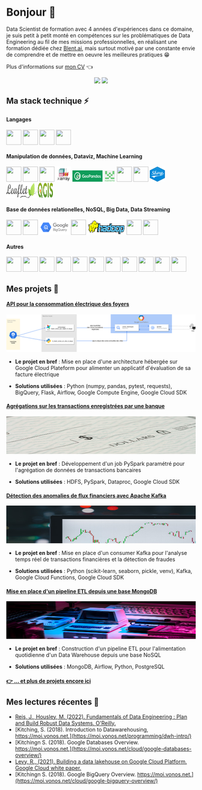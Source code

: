 # Bonjour 👋

Data Scientist de formation avec 4 années d'expériences dans ce domaine, je suis petit à petit monté en compétences sur les problématiques de Data Engineering au fil de mes missions professionnelles, en réalisant une formation dédiée chez [Blent.ai](https://blent.ai/formation/data-engineer), mais surtout motivé par une constante envie de comprendre et de mettre en oeuvre les meilleures pratiques 😁

Plus d'informations sur [mon CV](./CV_Francois_Legland.pdf) 👈
<p align="center">
<a href="https://www.linkedin.com/in/françois-legland-372570153"><img src="https://img.shields.io/badge/-Francois%20Legland-0077B5?style=for-the-badge&logo=Linkedin&logoColor=white"/></a>
<a href="mailto:l.francois@outlook.fr"><img src="https://img.shields.io/badge/l.francois@outlook.fr-0078D4?style=for-the-badge&logo=microsoft-outlook&logoColor=white"/></a>
</p>

## Ma stack technique ⚡

#### Langages
  
<img src="https://cdn.jsdelivr.net/gh/devicons/devicon/icons/python/python-original.svg" width="40" height="40"/> <img src="https://cdn.jsdelivr.net/gh/devicons/devicon/icons/postgresql/postgresql-original.svg" width="40" height="40"/> 
<img src="https://cdn.jsdelivr.net/gh/devicons/devicon@latest/icons/bash/bash-original.svg" width="40" height="40"/>
<img src="https://cdn.jsdelivr.net/gh/devicons/devicon@latest/icons/r/r-original.svg" width="40" height="40"/>

#### Manipulation de données, Dataviz, Machine Learning 

<img src="https://cdn.jsdelivr.net/gh/devicons/devicon@latest/icons/scikitlearn/scikitlearn-original.svg" width="40" height="40"/> <img src="https://cdn.jsdelivr.net/gh/devicons/devicon@latest/icons/pandas/pandas-original-wordmark.svg" width="40" height="40"/>
<img src="https://cdn.jsdelivr.net/gh/devicons/devicon@latest/icons/numpy/numpy-original-wordmark.svg" width="40" height="40"/>
<img src="./images/xarray-logo-square.png" width="40" height="40"/>
<img src="./images/geopandas_logo_green.png" width="80" height="30"/>
<img src="./images/rasterio_logo.png" width="30" height="30"/>
<img src="https://cdn.jsdelivr.net/gh/devicons/devicon@latest/icons/matplotlib/matplotlib-original-wordmark.svg" width="40" height="40"/>
<img src="https://cdn.jsdelivr.net/gh/devicons/devicon@latest/icons/plotly/plotly-original-wordmark.svg" width="40" height="40"/>
<img src="./images/Shiny_hex_logo.svg" width="40" height="40"/>
<img src="./images/Leaflet_logo.svg" width="80" height="40"/>
<img src="./images/QGIS_logo.svg" width="40" height="40"/>

#### Base de données relationelles, NoSQL, Big Data, Data Streaming

<img src="https://cdn.jsdelivr.net/gh/devicons/devicon@latest/icons/mysql/mysql-original-wordmark.svg" width="40" height="40"/> <img src="https://cdn.jsdelivr.net/gh/devicons/devicon@latest/icons/postgresql/postgresql-original-wordmark.svg" width="40" height="40"/>
<img src="./images/google_bigquery-ar21.svg" width="80" height="40"/>
<img src="https://cdn.jsdelivr.net/gh/devicons/devicon@latest/icons/mongodb/mongodb-original-wordmark.svg" width="40" height="40"/>
<img src="./images/Hadoop_logo.svg" width="100" height="40"/> <img src="https://cdn.jsdelivr.net/gh/devicons/devicon@latest/icons/apachespark/apachespark-original-wordmark.svg" width="40" height="40"/> <img src="https://cdn.jsdelivr.net/gh/devicons/devicon@latest/icons/apachekafka/apachekafka-original-wordmark.svg" width="40" height="40"/>


#### Autres

<img src="https://cdn.jsdelivr.net/gh/devicons/devicon@latest/icons/git/git-original.svg" width="40" height="40"/> <img src="https://cdn.jsdelivr.net/gh/devicons/devicon@latest/icons/anaconda/anaconda-original-wordmark.svg" width="40" height="40"/> <img src="https://cdn.jsdelivr.net/gh/devicons/devicon@latest/icons/docker/docker-original-wordmark.svg" width="40" height="40"/>
<img src="https://cdn.jsdelivr.net/gh/devicons/devicon@latest/icons/apacheairflow/apacheairflow-original-wordmark.svg" width="40" height="40"/>
<img src="https://cdn.jsdelivr.net/gh/devicons/devicon@latest/icons/jenkins/jenkins-original.svg" width="40" height="40"/>
<img src="https://cdn.jsdelivr.net/gh/devicons/devicon@latest/icons/github/github-original-wordmark.svg" width="40" height="40"/>
<img src="https://cdn.jsdelivr.net/gh/devicons/devicon@latest/icons/jupyter/jupyter-original-wordmark.svg" width="40" height="40"/>
<img src="https://cdn.jsdelivr.net/gh/devicons/devicon@latest/icons/vscode/vscode-original.svg" width="40" height="40"/>
<img src="https://cdn.jsdelivr.net/gh/devicons/devicon@latest/icons/rstudio/rstudio-original.svg" width="40" height="40"/>
<img src="https://cdn.jsdelivr.net/gh/devicons/devicon@latest/icons/latex/latex-original.svg" width="40" height="40"/>
<img src="https://cdn.jsdelivr.net/gh/devicons/devicon@latest/icons/markdown/markdown-original.svg" width="40" height="40"/>

## Mes projets 🔨

#### [API pour la consommation électrique des foyers](https://github.com/FrancLgd/PUBLIC-Projet-Data-Engineering-Tarification-Electrique)

<img src="./images/diagramme_architecture.png" alt="Capture d'Écran du Projet 1" style="width: 550px; height: 100px;"/>

- **Le projet en bref** : Mise en place d'une architecture hébergée sur Google Cloud Plateform pour alimenter un applicatif d'évaluation de sa facture électrique

- **Solutions utilisées** : Python (numpy, pandas, pytest, requests), BigQuery, Flask, Airflow, Google Compute Engine, Google Cloud SDK

#### [Agrégations sur les transactions enregistrées par une banque](https://github.com/FrancLgd/PUBLIC-Data-Engineering-Agregation-transactions-Spark)

<img src="./images/transactions.jpg" alt="Capture d'Écran du Projet 2" style="width: 550px; height: 100px;"/>

- **Le projet en bref** : Développement d'un job PySpark paramétré pour l'agrégation de données de transactions bancaires

- **Solutions utilisées** : HDFS, PySpark, Dataproc, Google Cloud SDK

#### [Détection des anomalies de flux financiers avec Apache Kafka](https://github.com/FrancLgd/PUBLIC-Projet-Detection-anomalie-Kafka)

<img src="./images/trading.jpg" alt="Capture d'Écran du Projet 3" style="width: 550px; height: 100px;"/>

- **Le projet en bref** : Mise en place d'un consumer Kafka pour l'analyse temps réel de transactions financières et la détection de fraudes

- **Solutions utilisées** : Python (scikit-learn, seaborn, pickle, venv), Kafka, Google Cloud Functions, Google Cloud SDK

#### [Mise en place d'un pipeline ETL depuis une base MongoDB](https://github.com/FrancLgd/PUBLIC-Projet-Data-Engineering-Pipeline-MongoDB)

<img src="./images/videogames.jpg" alt="Capture d'Écran du Projet 4" style="width: 550px; height: 100px;"/>

- **Le projet en bref** : Construction d'un pipeline ETL pour l'alimentation quotidienne d'un Data Warehouse depuis une base NoSQL

- **Solutions utilisées** : MongoDB, Airflow, Python, PostgreSQL
  
#### [👉 ... et plus de projets encore ici](https://github.com/FrancLgd?tab=repositories)

## Mes lectures récentes 📖

* [Reis, J., Housley, M. (2022). Fundamentals of Data Engineering : Plan and Build Robust Data Systems. O'Reilly.](https://www.oreilly.com/library/view/fundamentals-of-data/9781098108298/)
* [Kitching, S. (2018). Introduction to Datawarehousing, https://moi.vonos.net.](https://moi.vonos.net/programming/dwh-intro/)
* [Kitchingn S. (2018). Google Databases Overview. https://moi.vonos.net.](https://moi.vonos.net/cloud/google-databases-overview/)
* [Levy, R., (2021). Building a data lakehouse on Google Cloud Platform. Google Cloud white paper.](https://services.google.com/fh/files/misc/building-a-data-lakehouse.pdf)
* [Kitchingn S. (2018). Google BigQuery Overview. https://moi.vonos.net.](https://moi.vonos.net/cloud/google-bigquery-overview/)

